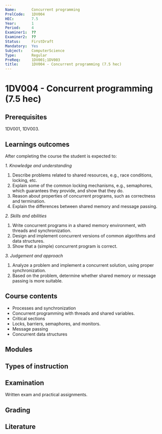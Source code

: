 ```yaml
---
Name:       Concurrent programming
PrelCode:   1DV004
HEC:        7.5
Year:       1
Period:     4
Examiner1:  ??    
Examiner2:  ??
Status:     FirstDraft
Mandatory:  Yes
Subject:    ComputerScience
Type:       Regular
PreReq:     1DV001;1DV003  
title:      1DV004 - Concurrent programming (7.5 hec)
---
```


# 1DV004 - Concurrent programming (7.5 hec)

## Prerequisites

1DV001, 1DV003.

## Learnings outcomes

After completing the course the student is expected to:

*1. Knowledge and understanding*

1. Describe problems related to shared resources, e.g., race conditions, locking, etc.
1. Explain some of the common locking mechanisms, e.g., semaphores, which guarantees they provide, and show that they do.
1. Reason about properties of concurrent programs, such as correctness and termination.
1. Explain the differences between shared memory and message passing.

*2.	Skills and abilities*

1. Write concurrent programs in a shared memory environment, with threads and synchronization.
1. Design and implement concurrent versions of common algorithms and data structures.
1. Show that a (simple) concurrent program is correct.

*3.	Judgement and approach*

1. Analyze a problem and implement a concurrent solution, using proper synchronization.
1. Based on the problem, determine whether shared memory or message passing is more suitable.

## Course contents

- Processes and synchronization
- Concurrent programming with threads and shared variables.
- Critical sections
- Locks, barriers, semaphores, and monitors.
- Message passing
- Concurrent data structures

## Modules

## Types of instruction

## Examination

Written exam and practical assignments.

## Grading

## Literature